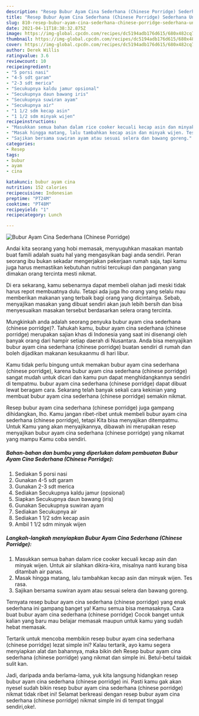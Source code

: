 ```yaml
---
description: "Resep Bubur Ayam Cina Sederhana (Chinese Porridge) Sederhana Untuk Jualan"
title: "Resep Bubur Ayam Cina Sederhana (Chinese Porridge) Sederhana Untuk Jualan"
slug: 810-resep-bubur-ayam-cina-sederhana-chinese-porridge-sederhana-untuk-jualan
date: 2021-04-11T18:38:32.875Z
image: https://img-global.cpcdn.com/recipes/dc5194adb176d615/680x482cq70/bubur-ayam-cina-sederhana-chinese-porridge-foto-resep-utama.jpg
thumbnail: https://img-global.cpcdn.com/recipes/dc5194adb176d615/680x482cq70/bubur-ayam-cina-sederhana-chinese-porridge-foto-resep-utama.jpg
cover: https://img-global.cpcdn.com/recipes/dc5194adb176d615/680x482cq70/bubur-ayam-cina-sederhana-chinese-porridge-foto-resep-utama.jpg
author: Derek Willis
ratingvalue: 3.6
reviewcount: 10
recipeingredient:
- "5 porsi nasi"
- "4-5 sdt garam"
- "2-3 sdt merica"
- "Secukupnya kaldu jamur opsional"
- "Secukupnya daun bawang iris"
- "Secukupnya suwiran ayam"
- "Secukupnya air"
- "1 1/2 sdm kecap asin"
- "1 1/2 sdm minyak wijen"
recipeinstructions:
- "Masukkan semua bahan dalam rice cooker kecuali kecap asin dan minyak wijen. Untuk air silahkan dikira-kira, misalnya nanti kurang bisa ditambah air panas."
- "Masak hingga matang, lalu tambahkan kecap asin dan minyak wijen. Tes rasa."
- "Sajikan bersama suwiran ayam atau sesuai selera dan bawang goreng."
categories:
- Resep
tags:
- bubur
- ayam
- cina

katakunci: bubur ayam cina 
nutrition: 152 calories
recipecuisine: Indonesian
preptime: "PT24M"
cooktime: "PT48M"
recipeyield: "1"
recipecategory: Lunch

---
```



![Bubur Ayam Cina Sederhana (Chinese Porridge)](https://img-global.cpcdn.com/recipes/dc5194adb176d615/680x482cq70/bubur-ayam-cina-sederhana-chinese-porridge-foto-resep-utama.jpg)

Andai kita seorang yang hobi memasak, menyuguhkan masakan mantab buat famili adalah suatu hal yang mengasyikan bagi anda sendiri. Peran seorang ibu bukan sekadar mengerjakan pekerjaan rumah saja, tapi kamu juga harus memastikan kebutuhan nutrisi tercukupi dan panganan yang dimakan orang tercinta mesti nikmat.

Di era  sekarang, kamu sebenarnya dapat membeli olahan jadi meski tidak harus repot membuatnya dulu. Tetapi ada juga lho orang yang selalu mau memberikan makanan yang terbaik bagi orang yang dicintainya. Sebab, menyajikan masakan yang dibuat sendiri akan jauh lebih bersih dan bisa menyesuaikan masakan tersebut berdasarkan selera orang tercinta. 



Mungkinkah anda adalah seorang penyuka bubur ayam cina sederhana (chinese porridge)?. Tahukah kamu, bubur ayam cina sederhana (chinese porridge) merupakan sajian khas di Indonesia yang saat ini disenangi oleh banyak orang dari hampir setiap daerah di Nusantara. Anda bisa menyajikan bubur ayam cina sederhana (chinese porridge) buatan sendiri di rumah dan boleh dijadikan makanan kesukaanmu di hari libur.

Kamu tidak perlu bingung untuk memakan bubur ayam cina sederhana (chinese porridge), karena bubur ayam cina sederhana (chinese porridge) sangat mudah untuk dicari dan kamu pun dapat menghidangkannya sendiri di tempatmu. bubur ayam cina sederhana (chinese porridge) dapat dibuat lewat beragam cara. Sekarang telah banyak sekali cara kekinian yang membuat bubur ayam cina sederhana (chinese porridge) semakin nikmat.

Resep bubur ayam cina sederhana (chinese porridge) juga gampang dihidangkan, lho. Kamu jangan ribet-ribet untuk membeli bubur ayam cina sederhana (chinese porridge), tetapi Kita bisa menyajikan ditempatmu. Untuk Kamu yang akan menyajikannya, dibawah ini merupakan resep menyajikan bubur ayam cina sederhana (chinese porridge) yang nikamat yang mampu Kamu coba sendiri.

<!--inarticleads1-->

##### Bahan-bahan dan bumbu yang diperlukan dalam pembuatan Bubur Ayam Cina Sederhana (Chinese Porridge):

1. Sediakan 5 porsi nasi
1. Gunakan 4-5 sdt garam
1. Gunakan 2-3 sdt merica
1. Sediakan Secukupnya kaldu jamur (opsional)
1. Siapkan Secukupnya daun bawang (iris)
1. Gunakan Secukupnya suwiran ayam
1. Sediakan Secukupnya air
1. Sediakan 1 1/2 sdm kecap asin
1. Ambil 1 1/2 sdm minyak wijen




<!--inarticleads2-->

##### Langkah-langkah menyiapkan Bubur Ayam Cina Sederhana (Chinese Porridge):

1. Masukkan semua bahan dalam rice cooker kecuali kecap asin dan minyak wijen. Untuk air silahkan dikira-kira, misalnya nanti kurang bisa ditambah air panas.
1. Masak hingga matang, lalu tambahkan kecap asin dan minyak wijen. Tes rasa.
1. Sajikan bersama suwiran ayam atau sesuai selera dan bawang goreng.




Ternyata resep bubur ayam cina sederhana (chinese porridge) yang enak sederhana ini gampang banget ya! Kamu semua bisa memasaknya. Cara buat bubur ayam cina sederhana (chinese porridge) Cocok banget untuk kalian yang baru mau belajar memasak maupun untuk kamu yang sudah hebat memasak.

Tertarik untuk mencoba membikin resep bubur ayam cina sederhana (chinese porridge) lezat simple ini? Kalau tertarik, ayo kamu segera menyiapkan alat dan bahannya, maka bikin deh Resep bubur ayam cina sederhana (chinese porridge) yang nikmat dan simple ini. Betul-betul taidak sulit kan. 

Jadi, daripada anda berlama-lama, yuk kita langsung hidangkan resep bubur ayam cina sederhana (chinese porridge) ini. Pasti kamu gak akan nyesel sudah bikin resep bubur ayam cina sederhana (chinese porridge) nikmat tidak ribet ini! Selamat berkreasi dengan resep bubur ayam cina sederhana (chinese porridge) nikmat simple ini di tempat tinggal sendiri,oke!.

